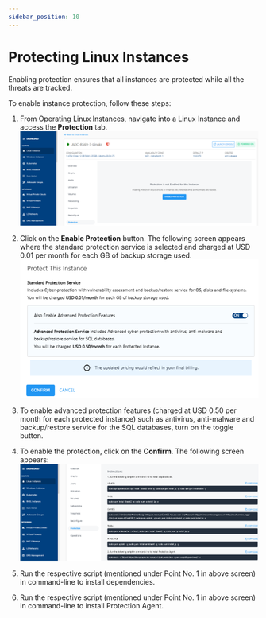 ```yaml
---
sidebar_position: 10
---
```

# Protecting Linux Instances

Enabling protection ensures that all instances are protected while all the threats are tracked.

To enable instance protection, follow these steps:

1. From [Operating Linux Instances](AboutLinuxInstances.md), navigate into a Linux Instance and access the **Protection** tab.
   ![Protecting Linux Instances](img/Protection1.png)

3. Click on the **Enable Protection** button. The following screen appears where the standard protection service is selected and charged at USD 0.01 per month for each GB of backup storage used.
   ![Protecting Linux Instances](img/Protection2.png)

4. To enable advanced protection features (charged at USD 0.50 per month for each protected instance) such as antivirus, anti-malware and backup/restore service for the SQL databases, turn on the toggle button. 
5. To enable the protection, click on the **Confirm**. The following screen appears:
   ![Protecting Linux Instances](img/Protection3.png)
4. Run the respective script (mentioned under Point No. 1 in above screen) in command-line to install dependencies.
5. Run the respective script (mentioned under Point No. 1 in above screen) in command-line to install Protection Agent.




